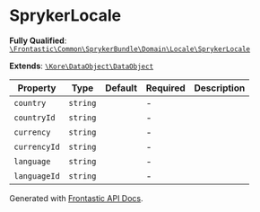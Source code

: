 #  SprykerLocale

**Fully Qualified**: [`\Frontastic\Common\SprykerBundle\Domain\Locale\SprykerLocale`](../../../../../src/php/SprykerBundle/Domain/Locale/SprykerLocale.php)

**Extends**: [`\Kore\DataObject\DataObject`](https://github.com/kore/DataObject)

Property|Type|Default|Required|Description
--------|----|-------|--------|-----------
`country` | `string` |  | - | 
`countryId` | `string` |  | - | 
`currency` | `string` |  | - | 
`currencyId` | `string` |  | - | 
`language` | `string` |  | - | 
`languageId` | `string` |  | - | 

Generated with [Frontastic API Docs](https://github.com/FrontasticGmbH/apidocs).
